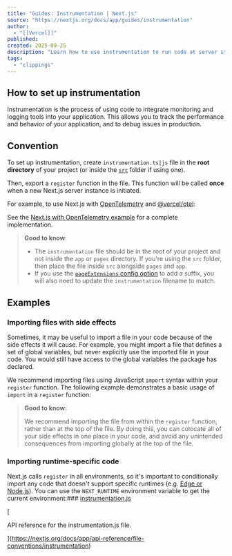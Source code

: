```yaml
---
title: "Guides: Instrumentation | Next.js"
source: "https://nextjs.org/docs/app/guides/instrumentation"
author:
  - "[[Vercel]]"
published:
created: 2025-09-25
description: "Learn how to use instrumentation to run code at server startup in your Next.js app"
tags:
  - "clippings"
---
```

## How to set up instrumentation

Instrumentation is the process of using code to integrate monitoring and logging tools into your application. This allows you to track the performance and behavior of your application, and to debug issues in production.

## Convention

To set up instrumentation, create `instrumentation.ts|js` file in the **root directory** of your project (or inside the [`src`](https://nextjs.org/docs/app/api-reference/file-conventions/src-folder) folder if using one).

Then, export a `register` function in the file. This function will be called **once** when a new Next.js server instance is initiated.

For example, to use Next.js with [OpenTelemetry](https://opentelemetry.io/) and [@vercel/otel](https://vercel.com/docs/observability/otel-overview):

See the [Next.js with OpenTelemetry example](https://github.com/vercel/next.js/tree/canary/examples/with-opentelemetry) for a complete implementation.

> **Good to know**:
> 
> - The `instrumentation` file should be in the root of your project and not inside the `app` or `pages` directory. If you're using the `src` folder, then place the file inside `src` alongside `pages` and `app`.
> - If you use the [`pageExtensions` config option](https://nextjs.org/docs/app/api-reference/config/next-config-js/pageExtensions) to add a suffix, you will also need to update the `instrumentation` filename to match.

## Examples

### Importing files with side effects

Sometimes, it may be useful to import a file in your code because of the side effects it will cause. For example, you might import a file that defines a set of global variables, but never explicitly use the imported file in your code. You would still have access to the global variables the package has declared.

We recommend importing files using JavaScript `import` syntax within your `register` function. The following example demonstrates a basic usage of `import` in a `register` function:

> **Good to know:**
> 
> We recommend importing the file from within the `register` function, rather than at the top of the file. By doing this, you can colocate all of your side effects in one place in your code, and avoid any unintended consequences from importing globally at the top of the file.

### Importing runtime-specific code

Next.js calls `register` in all environments, so it's important to conditionally import any code that doesn't support specific runtimes (e.g. [Edge or Node.js](https://nextjs.org/docs/app/api-reference/edge)). You can use the `NEXT_RUNTIME` environment variable to get the current environment:### [instrumentation.js](https://nextjs.org/docs/app/api-reference/file-conventions/instrumentation)

[

API reference for the instrumentation.js file.

](https://nextjs.org/docs/app/api-reference/file-conventions/instrumentation)
